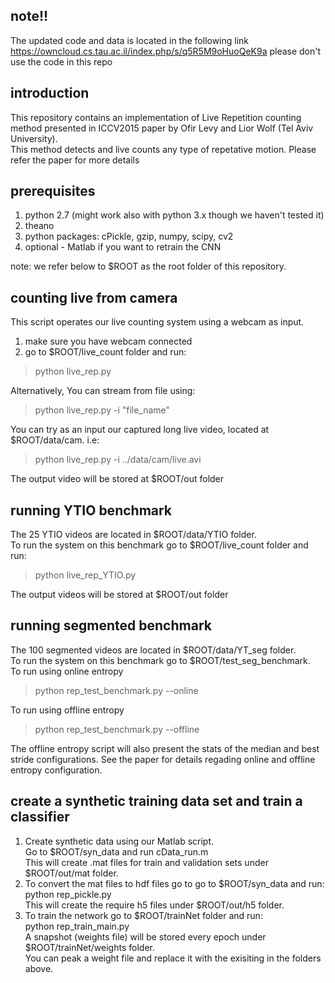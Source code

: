 
note!!
----------------------------------------------------
The updated code and data is located in the following link
https://owncloud.cs.tau.ac.il/index.php/s/q5R5M9oHuoQeK9a
please don't use the code in this repo


introduction
----------------------------------------------------

This repository contains an implementation of Live Repetition counting method presented in ICCV2015 paper by Ofir Levy and Lior Wolf (Tel Aviv University).  
This method detects and live counts any type of repetative motion. Please refer the paper for more details

prerequisites
----------------------------------------------------

1. python 2.7 (might work also with python 3.x though we haven't tested it)
2. theano
3. python packages: cPickle, gzip, numpy, scipy, cv2
4. optional - Matlab if you want to retrain the CNN

note: we refer below to $ROOT as the root folder of this repository.

counting live from camera
----------------------------------------------------

This script operates our live counting system using a webcam as input.  
1. make sure you have webcam connected  
2. go to $ROOT/live_count folder and run:
> python live_rep.py 

Alternatively, You can stream from file using:  
> python live_rep.py -i "file_name"

You can try as an input our captured long live video, located at $ROOT/data/cam. i.e: 
> python live_rep.py -i ../data/cam/live.avi

The output video will be stored at $ROOT/out folder

running YTIO benchmark
----------------------------------------------------

The 25 YTIO videos are located in $ROOT/data/YTIO folder.  
To run the system on this benchmark go to $ROOT/live_count folder and run:
> python live_rep_YTIO.py 

The output videos will be stored at $ROOT/out folder


running segmented benchmark
----------------------------------------------------

The 100 segmented videos are located in $ROOT/data/YT_seg folder.  
To run the system on this benchmark go to $ROOT/test_seg_benchmark.  
To run using online entropy
> python rep_test_benchmark.py --online

To run using offline entropy
> python rep_test_benchmark.py --offline

The offline entropy script will also present the stats of the median and best stride configurations.
See the paper for details regading online and offline entropy configuration.


create a synthetic training data set and train a classifier
----------------------------------------------------

1. Create synthetic data using our Matlab script.  
Go to $ROOT/syn_data and run cData_run.m  
This will create .mat files for train and validation sets under $ROOT/out/mat folder.
2. To convert the mat files to hdf files go to go to $ROOT/syn_data and run:  
  python rep_pickle.py  
This will create the require h5 files under $ROOT/out/h5 folder.
3. To train the network go to  $ROOT/trainNet folder and run:  
python rep_train_main.py  
A snapshot (weights file) will be stored every epoch under $ROOT/trainNet/weights folder.  
You can peak a weight file and replace it with the exisiting in the folders above.

